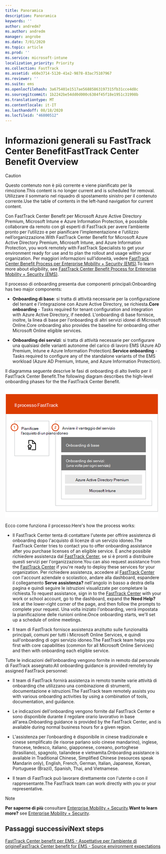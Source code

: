 ```yaml
---
title: Panoramica
description: Panoramica
keywords: ''
author: andredm7
ms.author: andredm
manager: angrobe
ms.date: 7/01/2020
ms.topic: article
ms.prod: ''
ms.service: microsoft-intune
localization_priority: Priority
ms.collection: FastTrack
ms.assetid: e60e3714-5120-41e2-9878-83ac75107967
ms.reviewer: ''
ms.suite: ems
ms.openlocfilehash: 3a675401e1517ae56885863197315fb31cce4d8c
ms.sourcegitcommit: 1b2242be54dd0d000c6384f45f18e1951c31998b
ms.translationtype: MT
ms.contentlocale: it-IT
ms.lasthandoff: 08/18/2020
ms.locfileid: "46800512"
---
```

# <a name="fasttrack-center-benefit-overview"></a><span data-ttu-id="f3bb1-103">Informazioni generali su FastTrack Center Benefit</span><span class="sxs-lookup"><span data-stu-id="f3bb1-103">FastTrack Center Benefit Overview</span></span>

> [!CAUTION]
> <span data-ttu-id="f3bb1-104">Questo contenuto non è più corrente e viene pianificato per la rimozione.</span><span class="sxs-lookup"><span data-stu-id="f3bb1-104">This content is no longer current and is scheduled for removal.</span></span> <span data-ttu-id="f3bb1-105">Utilizzare il sommario nel riquadro di spostamento sinistro per il contenuto corrente.</span><span class="sxs-lookup"><span data-stu-id="f3bb1-105">Use the table of contents in the left-hand navigation for current content.</span></span>

<span data-ttu-id="f3bb1-106">Con FastTrack Center Benefit per Microsoft Azure Active Directory Premium, Microsoft Intune e Azure Information Protection, è possibile collaborare da remoto con gli esperti di FastTrack per avere l’ambiente pronto per l’utilizzo e per pianificare l’implementazione e l’utilizzo nell’organizzazione.</span><span class="sxs-lookup"><span data-stu-id="f3bb1-106">With FastTrack Center Benefit for Microsoft Azure Active Directory Premium, Microsoft Intune, and Azure Information Protection, you work remotely with FastTrack Specialists to get your environment ready for use and to plan the rollout and usage within your organization.</span></span> <span data-ttu-id="f3bb1-107">Per maggiori informazioni sull’idoneità, vedere [FastTrack Center Benefit Process per Enterprise Mobility + Security (EMS)](EMS-fasttrack-process.md).</span><span class="sxs-lookup"><span data-stu-id="f3bb1-107">To learn more about eligibility, see [FastTrack Center Benefit Process for Enterprise Mobility + Security (EMS)](EMS-fasttrack-process.md).</span></span>

<span data-ttu-id="f3bb1-108">Il processo di onboarding presenta due componenti principali:</span><span class="sxs-lookup"><span data-stu-id="f3bb1-108">Onboarding has two major components:</span></span>

-   <span data-ttu-id="f3bb1-109">**Onboarding di base**: si tratta di attività necessarie per la configurazione del tenant e l'integrazione con Azure Active Directory, se richiesta.</span><span class="sxs-lookup"><span data-stu-id="f3bb1-109">**Core onboarding** - Tasks required for tenant configuration and integration with Azure Active Directory, if needed.</span></span> <span data-ttu-id="f3bb1-110">L'onboarding di base fornisce, inoltre, la linea di base per l'onboarding di altri servizi idonei di Microsoft Online.</span><span class="sxs-lookup"><span data-stu-id="f3bb1-110">Core onboarding also provides the baseline for onboarding other Microsoft Online eligible services.</span></span>

-   <span data-ttu-id="f3bb1-111">**Onboarding dei servizi**: si tratta di attività necessarie per configurare una qualsiasi delle varianti autonome del carico di lavoro EMS (Azure AD Premium, Intune e Azure Information Protection).</span><span class="sxs-lookup"><span data-stu-id="f3bb1-111">**Service onboarding** - Tasks required to configure any of the standalone variants of the EMS workload (Azure AD Premium, Intune, and Azure Information Protection).</span></span>

<span data-ttu-id="f3bb1-112">Il diagramma seguente descrive le fasi di onboarding di alto livello per il FastTrack Center Benefit.</span><span class="sxs-lookup"><span data-stu-id="f3bb1-112">The following diagram describes the high-level onboarding phases for the the FastTrack Center Benefit.</span></span>

![Le fasi di onboarding di alto livello dell'uso del FastTrack Center Benefit](./media/ft-onboarding-process.png)

<span data-ttu-id="f3bb1-114">Ecco come funziona il processo:</span><span class="sxs-lookup"><span data-stu-id="f3bb1-114">Here's how the process works:</span></span>

- <span data-ttu-id="f3bb1-115">Il FastTrack Center tenta di contattare l'utente per offrire assistenza di onboarding dopo l'acquisto di licenze di un servizio idoneo.</span><span class="sxs-lookup"><span data-stu-id="f3bb1-115">The FastTrack Center tries to contact you to offer onboarding assistance after you purchase licenses of an eligible service.</span></span> <span data-ttu-id="f3bb1-116">È anche possibile richiedere assistenza dal [FastTrack Center](https://go.microsoft.com/fwlink/?linkid=780698), se si è pronti a distribuire questi servizi per l'organizzazione.</span><span class="sxs-lookup"><span data-stu-id="f3bb1-116">You can also request assistance from the [FastTrack Center](https://go.microsoft.com/fwlink/?linkid=780698) if you're ready to deploy these services for your organization.</span></span> <span data-ttu-id="f3bb1-117">Per richiedere assistenza, accedere al [FastTrack Center](https://go.microsoft.com/fwlink/?linkid=780698) con l'account aziendale o scolastico, andare alla dashboard, espandere il collegamento **Serve assistenza?** nell'angolo in basso a destra della pagina e quindi seguire le istruzioni visualizzate per completare la richiesta.</span><span class="sxs-lookup"><span data-stu-id="f3bb1-117">To request assistance, sign in to the [FastTrack Center](https://go.microsoft.com/fwlink/?linkid=780698) with your work or school account, go to the dashboard, expand the **Need Help?** link at the lower-right corner of the page, and then follow the prompts to complete your request.</span></span> <span data-ttu-id="f3bb1-118">Una volta iniziato l'onboarding, verrà impostata la pianificazione delle riunioni online.</span><span class="sxs-lookup"><span data-stu-id="f3bb1-118">Once onboarding starts, we'll set up a schedule of online meetings.</span></span>

-   <span data-ttu-id="f3bb1-119">Il team di FastTrack fornisce assistenza anzitutto sulle funzionalità principali, comuni per tutti i Microsoft Online Services, e quindi sull'onboarding di ogni servizio idoneo.</span><span class="sxs-lookup"><span data-stu-id="f3bb1-119">The FastTrack team helps you first with core capabilities (common for all Microsoft Online Services) and then with onboarding each eligible service.</span></span>

<span data-ttu-id="f3bb1-120">Tutte le indicazioni dell’onboarding vengono fornite in remoto dal personale di FastTrack assegnato:</span><span class="sxs-lookup"><span data-stu-id="f3bb1-120">All onboarding guidance is provided remotely by assigned FastTrack personnel:</span></span>

-   <span data-ttu-id="f3bb1-121">Il team di FastTrack fornirà assistenza in remoto tramite varie attività di onboarding che utilizzano una combinazione di strumenti, documentazione e istruzioni.</span><span class="sxs-lookup"><span data-stu-id="f3bb1-121">The FastTrack team remotely assists you with various onboarding activities by using a combination of tools, documentation, and guidance.</span></span>

-   <span data-ttu-id="f3bb1-122">Le indicazioni dell'onboarding vengono fornite dal FastTrack Center e sono disponibile durante il regolare orario lavorativo in base all'area.</span><span class="sxs-lookup"><span data-stu-id="f3bb1-122">Onboarding guidance is provided by the FastTrack Center, and is available during normal business hours for a given region.</span></span>

-   <span data-ttu-id="f3bb1-123">L'assistenza per l’onboarding è disponibile in cinese tradizionale e cinese semplificato (le risorse parlano solo cinese mandarino), inglese, francese, tedesco, italiano, giapponese, coreano, portoghese (brasiliano), spagnolo, tailandese e vietnamita.</span><span class="sxs-lookup"><span data-stu-id="f3bb1-123">Onboarding assistance is available in Traditional Chinese, Simplified Chinese (resources speak Mandarin only), English, French, German, Italian, Japanese, Korean, Portuguese (Brazil), Spanish, Thai, and Vietnamese.</span></span>

-   <span data-ttu-id="f3bb1-124">Il team di FastTrack può lavorare direttamente con l'utente o con il rappresentante.</span><span class="sxs-lookup"><span data-stu-id="f3bb1-124">The FastTrack team can work directly with you or your representative.</span></span>

> [!NOTE]
> <span data-ttu-id="f3bb1-125">**Per saperne di più** consultare [Enterprise Mobility + Security](https://www.microsoft.com/cloud-platform/enterprise-mobility).</span><span class="sxs-lookup"><span data-stu-id="f3bb1-125">**Want to learn more?** see [Enterprise Mobility + Security](https://www.microsoft.com/cloud-platform/enterprise-mobility).</span></span>

## <a name="next-steps"></a><span data-ttu-id="f3bb1-126">Passaggi successivi</span><span class="sxs-lookup"><span data-stu-id="f3bb1-126">Next steps</span></span>

[<span data-ttu-id="f3bb1-127">FastTrack Center benefit per EMS - Aspettative per l’ambiente di origine</span><span class="sxs-lookup"><span data-stu-id="f3bb1-127">FastTrack Center benefit for EMS - Source environment expectations</span></span>](EMS-source-environment-expectations.md)

